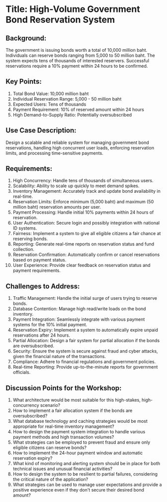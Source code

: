 # Title: High-Volume Government Bond Reservation System
## Background:
The government is issuing bonds worth a total of 10,000 million baht. Individuals can reserve bonds ranging from 5,000 to 50 million baht. The system expects tens of thousands of interested reservers. Successful reservations require a 10% payment within 24 hours to be confirmed.

## Key Points:

1. Total Bond Value: 10,000 million baht
2. Individual Reservation Range: 5,000 - 50 million baht
3. Expected Users: Tens of thousands
4. Payment Requirement: 10% of reserved amount within 24 hours
5. High Demand-to-Supply Ratio: Potentially oversubscribed

## Use Case Description:
Design a scalable and reliable system for managing government bond reservations, handling high concurrent user loads, enforcing reservation limits, and processing time-sensitive payments.

## Requirements:

1. High Concurrency: Handle tens of thousands of simultaneous users.
2. Scalability: Ability to scale up quickly to meet demand spikes.
3. Inventory Management: Accurately track and update bond availability in real-time.
4. Reservation Limits: Enforce minimum (5,000 baht) and maximum (50 million baht) reservation amounts per user.
5. Payment Processing: Handle initial 10% payments within 24 hours of reservation.
6. User Authentication: Secure login and possibly integration with national ID systems.
7. Fairness: Implement a system to give all eligible citizens a fair chance at reserving bonds.
8. Reporting: Generate real-time reports on reservation status and fund collection.
9. Reservation Confirmation: Automatically confirm or cancel reservations based on payment status.
10. User Experience: Provide clear feedback on reservation status and payment requirements.

## Challenges to Address:

1. Traffic Management: Handle the initial surge of users trying to reserve bonds.
2. Database Contention: Manage high read/write loads on the bond inventory.
3. Payment Integration: Seamlessly integrate with various payment systems for the 10% initial payment.
4. Reservation Expiry: Implement a system to automatically expire unpaid reservations after 24 hours.
5. Partial Allocation: Design a fair system for partial allocation if the bonds are oversubscribed.
6. Security: Ensure the system is secure against fraud and cyber attacks, given the financial nature of the transactions.
7. Compliance: Adhere to financial regulations and government policies.
8. Real-time Reporting: Provide up-to-the-minute reports for government officials.

## Discussion Points for the Workshop:

1. What architecture would be most suitable for this high-stakes, high-concurrency scenario?
2. How to implement a fair allocation system if the bonds are oversubscribed?
3. What database technology and caching strategies would be most appropriate for real-time inventory management?
4. How to design the payment system integration to handle various payment methods and high transaction volumes?
5. What strategies can be employed to prevent fraud and ensure only eligible citizens can reserve bonds?
6. How to implement the 24-hour payment window and automatic reservation expiry?
7. What kind of monitoring and alerting system should be in place for both technical issues and unusual financial activities?
8. How to design the system to be resilient to partial failures, considering the critical nature of the application?
9. What strategies can be used to manage user expectations and provide a positive experience even if they don't secure their desired bond amount?